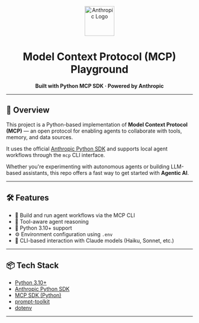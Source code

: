 <div align="center">
  <img src="https://upload.wikimedia.org/wikipedia/commons/thumb/0/01/Anthropic_logo.svg/2560px-Anthropic_logo.svg.png" alt="Anthropic Logo" height="80"/>
  <h1>Model Context Protocol (MCP) Playground</h1>
  <p><strong>Built with Python MCP SDK · Powered by Anthropic</strong></p>
</div>

---

## 🚀 Overview

This project is a Python-based implementation of **Model Context Protocol (MCP)** — an open protocol for enabling agents to collaborate with tools, memory, and data sources.

It uses the official [Anthropic Python SDK](https://github.com/anthropics/anthropic-sdk-python) and supports local agent workflows through the `mcp` CLI interface.

Whether you're experimenting with autonomous agents or building LLM-based assistants, this repo offers a fast way to get started with **Agentic AI**.

---

## 🛠️ Features

- 🤖 Build and run agent workflows via the MCP CLI
- 🧠 Tool-aware agent reasoning
- 🐍 Python 3.10+ support
- ⚙️ Environment configuration using `.env`
- 📄 CLI-based interaction with Claude models (Haiku, Sonnet, etc.)

---

## 📦 Tech Stack

- [Python 3.10+](https://www.python.org/)
- [Anthropic Python SDK](https://pypi.org/project/anthropic/)
- [MCP SDK (Python)](https://pypi.org/project/mcp/)
- [prompt-toolkit](https://github.com/prompt-toolkit/python-prompt-toolkit)
- [dotenv](https://pypi.org/project/python-dotenv/)

---
